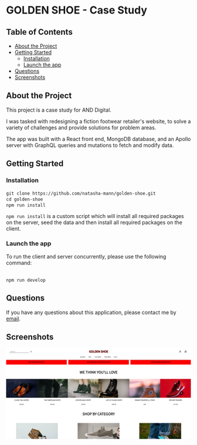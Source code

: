 <h1> GOLDEN SHOE - Case Study </h1>

<h2> Table of Contents </h2>

- [About the Project](#about-the-project)
- [Getting Started](#getting-started)
  - [Installation](#installation)
  - [Launch the app](#launch-the-app)
- [Questions](#questions)
- [Screenshots](#screenshots)

## About the Project

This project is a case study for AND Digital.

I was tasked with redesigning a fiction footwear retailer's website, to solve a variety of challenges and provide solutions for problem areas.

The app was built with a React front end, MongoDB database, and an Apollo server with GraphQL queries and mutations to fetch and modify data.

## Getting Started

### Installation

```
git clone https://github.com/natasha-mann/golden-shoe.git
cd golden-shoe
npm run install
```

`npm run install` is a custom script which will install all required packages on the server, seed the data and then install all required packages on the client.

### Launch the app

To run the client and server concurrently, please use the following command:

```

npm run develop

```

## Questions

If you have any questions about this application, please contact me by [email](mailto:natasha.s.mann@gmail.com).

## Screenshots

![img](./repo-img.png)
